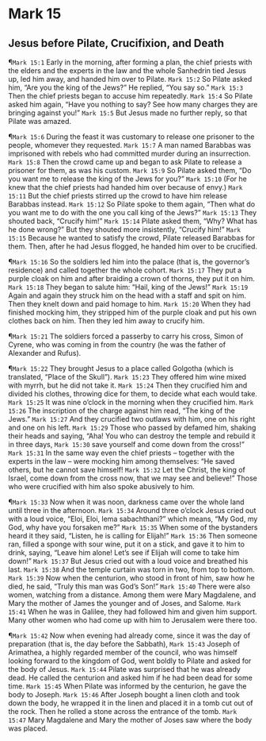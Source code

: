 # Mark 15

## Jesus before Pilate, Crucifixion, and Death
¶`Mark 15:1` Early in the morning, after forming a plan, the chief priests with the elders and the experts in the law and the whole Sanhedrin tied Jesus up, led him away, and handed him over to Pilate.
`Mark 15:2` So Pilate asked him, “Are you the king of the Jews?” He replied, “You say so.”
`Mark 15:3` Then the chief priests began to accuse him repeatedly.
`Mark 15:4` So Pilate asked him again, “Have you nothing to say? See how many charges they are bringing against you!”
`Mark 15:5` But Jesus made no further reply, so that Pilate was amazed.

¶`Mark 15:6` During the feast it was customary to release one prisoner to the people, whomever they requested.
`Mark 15:7` A man named Barabbas was imprisoned with rebels who had committed murder during an insurrection.
`Mark 15:8` Then the crowd came up and began to ask Pilate to release a prisoner for them, as was his custom.
`Mark 15:9` So Pilate asked them, “Do you want me to release the king of the Jews for you?”
`Mark 15:10` (For he knew that the chief priests had handed him over because of envy.)
`Mark 15:11` But the chief priests stirred up the crowd to have him release Barabbas instead.
`Mark 15:12` So Pilate spoke to them again, “Then what do you want me to do with the one you call king of the Jews?”
`Mark 15:13` They shouted back, “Crucify him!”
`Mark 15:14` Pilate asked them, “Why? What has he done wrong?” But they shouted more insistently, “Crucify him!”
`Mark 15:15` Because he wanted to satisfy the crowd, Pilate released Barabbas for them. Then, after he had Jesus flogged, he handed him over to be crucified.

¶`Mark 15:16` So the soldiers led him into the palace (that is, the governor’s residence) and called together the whole cohort.
`Mark 15:17` They put a purple cloak on him and after braiding a crown of thorns, they put it on him.
`Mark 15:18` They began to salute him: “Hail, king of the Jews!”
`Mark 15:19` Again and again they struck him on the head with a staff and spit on him. Then they knelt down and paid homage to him.
`Mark 15:20` When they had finished mocking him, they stripped him of the purple cloak and put his own clothes back on him. Then they led him away to crucify him.

¶`Mark 15:21` The soldiers forced a passerby to carry his cross, Simon of Cyrene, who was coming in from the country (he was the father of Alexander and Rufus).

¶`Mark 15:22` They brought Jesus to a place called Golgotha (which is translated, “Place of the Skull”).
`Mark 15:23` They offered him wine mixed with myrrh, but he did not take it.
`Mark 15:24` Then they crucified him and divided his clothes, throwing dice for them, to decide what each would take.
`Mark 15:25` It was nine o’clock in the morning when they crucified him.
`Mark 15:26` The inscription of the charge against him read, “The king of the Jews.”
`Mark 15:27` And they crucified two outlaws with him, one on his right and one on his left.
`Mark 15:29` Those who passed by defamed him, shaking their heads and saying, “Aha! You who can destroy the temple and rebuild it in three days,
`Mark 15:30` save yourself and come down from the cross!”
`Mark 15:31` In the same way even the chief priests – together with the experts in the law – were mocking him among themselves: “He saved others, but he cannot save himself!
`Mark 15:32` Let the Christ, the king of Israel, come down from the cross now, that we may see and believe!” Those who were crucified with him also spoke abusively to him.

¶`Mark 15:33` Now when it was noon, darkness came over the whole land until three in the afternoon.
`Mark 15:34` Around three o’clock Jesus cried out with a loud voice, “Eloi, Eloi, lema sabachthani?” which means, “My God, my God, why have you forsaken me?”
`Mark 15:35` When some of the bystanders heard it they said, “Listen, he is calling for Elijah!”
`Mark 15:36` Then someone ran, filled a sponge with sour wine, put it on a stick, and gave it to him to drink, saying, “Leave him alone! Let’s see if Elijah will come to take him down!”
`Mark 15:37` But Jesus cried out with a loud voice and breathed his last.
`Mark 15:38` And the temple curtain was torn in two, from top to bottom.
`Mark 15:39` Now when the centurion, who stood in front of him, saw how he died, he said, “Truly this man was God’s Son!”
`Mark 15:40` There were also women, watching from a distance. Among them were Mary Magdalene, and Mary the mother of James the younger and of Joses, and Salome.
`Mark 15:41` When he was in Galilee, they had followed him and given him support. Many other women who had come up with him to Jerusalem were there too.

¶`Mark 15:42` Now when evening had already come, since it was the day of preparation (that is, the day before the Sabbath),
`Mark 15:43` Joseph of Arimathea, a highly regarded member of the council, who was himself looking forward to the kingdom of God, went boldly to Pilate and asked for the body of Jesus.
`Mark 15:44` Pilate was surprised that he was already dead. He called the centurion and asked him if he had been dead for some time.
`Mark 15:45` When Pilate was informed by the centurion, he gave the body to Joseph.
`Mark 15:46` After Joseph bought a linen cloth and took down the body, he wrapped it in the linen and placed it in a tomb cut out of the rock. Then he rolled a stone across the entrance of the tomb.
`Mark 15:47` Mary Magdalene and Mary the mother of Joses saw where the body was placed.
